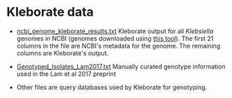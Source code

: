 # Kleborate data

* [ncbi_genome_kleborate_results.txt](ncbi_genome_kleborate_results.txt) 
Kleborate output for all _Klebsiella_ genomes in NCBI (genomes downloaded using [this tool](https://github.com/kblin/ncbi-genome-download)). The first 21 columns in the file are NCBI's metadata for the genome. The remaining columns are Kleborate's output.

* [Genotyped_Isolates_Lam2017.txt](Genotyped_Isolates_Lam2017.txt)
Manually curated genotype information used in the Lam et al 2017 preprint

* Other files are query databases used by Kleborate for genotyping.
